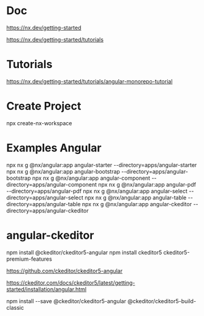 # Doc
  
  https://nx.dev/getting-started
  
  https://nx.dev/getting-started/tutorials

# Tutorials 
  https://nx.dev/getting-started/tutorials/angular-monorepo-tutorial

# Create Project
  npx create-nx-workspace  

# Examples Angular

  npx nx g @nx/angular:app angular-starter --directory=apps/angular-starter
  npx nx g @nx/angular:app angular-bootstrap --directory=apps/angular-bootstrap
  npx nx g @nx/angular:app angular-component --directory=apps/angular-component
  npx nx g @nx/angular:app angular-pdf --directory=apps/angular-pdf
  npx nx g @nx/angular:app angular-select --directory=apps/angular-select
  npx nx g @nx/angular:app angular-table --directory=apps/angular-table
  npx nx g @nx/angular:app angular-ckeditor --directory=apps/angular-ckeditor

# angular-ckeditor
  
  npm install @ckeditor/ckeditor5-angular
  npm install ckeditor5 ckeditor5-premium-features


  https://github.com/ckeditor/ckeditor5-angular


  https://ckeditor.com/docs/ckeditor5/latest/getting-started/installation/angular.html




  npm install --save @ckeditor/ckeditor5-angular @ckeditor/ckeditor5-build-classic